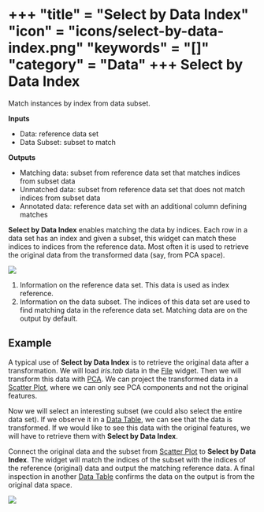 +++
"title" = "Select by Data Index"
"icon" = "icons/select-by-data-index.png"
"keywords" = "[]"
"category" = "Data"
+++
Select by Data Index
====================

Match instances by index from data subset.

**Inputs**

- Data: reference data set
- Data Subset: subset to match

**Outputs**

- Matching data: subset from reference data set that matches indices from subset data
- Unmatched data: subset from reference data set that does not match indices from subset data
- Annotated data: reference data set with an additional column defining matches

**Select by Data Index** enables matching the data by indices. Each row in a data set has an index and given a subset, this widget can match these indices to indices from the reference data. Most often it is used to retrieve the original data from the transformed data (say, from PCA space).

![](/images/Select-by-Data-Index-stamped.png)

1. Information on the reference data set. This data is used as index reference.
2. Information on the data subset. The indices of this data set are used to find matching data in the reference data set. Matching data are on the output by default.

Example
-------

A typical use of **Select by Data Index** is to retrieve the original data after a transformation. We will load *iris.tab* data in the [File](../data/file.md) widget. Then we will transform this data with [PCA](../unsupervised/PCA.md). We can project the transformed data in a [Scatter Plot](../visualize/scatterplot.md), where we can only see PCA components and not the original features.

Now we will select an interesting subset (we could also select the entire data set). If we observe it in a [Data Table](../data/datatable.md), we can see that the data is transformed. If we would like to see this data with the original features, we will have to retrieve them with **Select by Data Index**.

Connect the original data and the subset from [Scatter Plot](../visualize/scatterplot.md) to **Select by Data Index**. The widget will match the indices of the subset with the indices of the reference (original) data and output the matching reference data. A final inspection in another [Data Table](../data/datatable.md) confirms the data on the output is from the original data space.

![](/images/Select-by-Data-Index-Example1.png)
